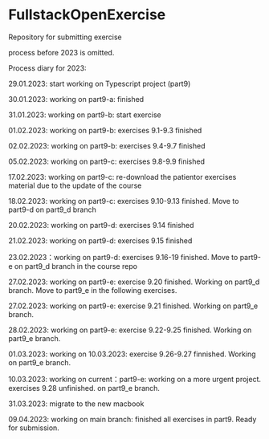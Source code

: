 # FullstackOpenExercise
Repository for submitting exercise

process before 2023 is omitted.

Process diary for 2023:

   29.01.2023: start working on Typescript project (part9)
   
   30.01.2023: working on part9-a: finished
   
   31.01.2023: working on part9-b: start exercise
   
   01.02.2023: working on part9-b: exercises 9.1-9.3 finished
    
   02.02.2023: working on part9-b: exercises 9.4-9.7 finished
   
   05.02.2023: working on part9-c: exercises 9.8-9.9 finished
   
   17.02.2023: working on part9-c: re-download the patientor exercises material due to the update of the course
   
   18.02.2023: working on part9-c: exercises 9.10-9.13 finished. Move to part9-d on part9_d branch
   
   20.02.2023: working on part9-d: exercises 9.14 finished
   
   21.02.2023: working on part9-d: exercises 9.15 finished
   
   23.02.2023：working on part9-d: exercises 9.16-19 finished. Move to part9-e on part9_d branch in the course repo
   
   27.02.2023: working on part9-e: exercise 9.20 finished. Working on part9_d branch. Move to part9_e in the following exercises.
   
   27.02.2023: working on part9-e: exercise 9.21 finished. Working on part9_e branch. 
   
   28.02.2023: working on part9-e: exercise 9.22-9.25 finished. Working on part9_e branch. 
   
   01.03.2023: working on 10.03.2023: exercise 9.26-9.27 finnished. Working on part9_e branch.
   
   10.03.2023: working on current：part9-e: working on a more urgent project. exercises 9.28 unfinished. on part9_e branch. 
   
   31.03.2023: migrate to the new macbook 
   
   09.04.2023: working on main branch: finished all exercises in part9. Ready for submission.
